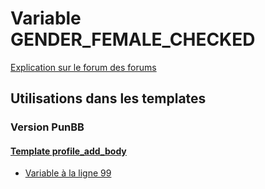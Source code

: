 # Variable GENDER_FEMALE_CHECKED
[Explication sur le forum des forums](http://forum.forumactif.com/t294113-listing-des-variables#GENDER_FEMALE_CHECKED)
## Utilisations dans les templates
### Version PunBB
#### [Template profile_add_body](punbb/profile_add_body.md)
* [Variable à la ligne 99](../punbb/profile_add_body.tpl#L99)